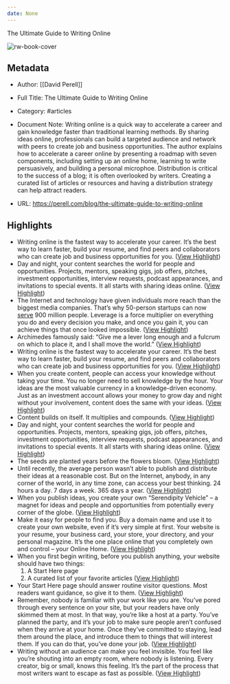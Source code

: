 ```yaml
---
date: None
---
```

The Ultimate Guide to Writing Online

![rw-book-cover](https://149483024.v2.pressablecdn.com/wp-content/uploads/2020/12/The-Ultimate-Guide-to-Writing-Online-1-scaled.jpg)

## Metadata
- Author: [[David Perell]]
- Full Title: The Ultimate Guide to Writing Online
- Category: #articles
- Document Note: Writing online is a quick way to accelerate a career and gain knowledge faster than traditional learning methods. By sharing ideas online, professionals can build a targeted audience and network with peers to create job and business opportunities. The author explains how to accelerate a career online by presenting a roadmap with seven components, including setting up an online home, learning to write persuasively, and building a personal microphoe. Distribution is critical to the success of a blog; it is often overlooked by writers. Creating a curated list of articles or resources and having a distribution strategy can help attract readers.
   
- URL: https://perell.com/blog/the-ultimate-guide-to-writing-online

## Highlights
- Writing online is the fastest way to accelerate your career.
  It’s the best way to learn faster, build your resume, and find peers and collaborators who can create job and business opportunities for you. ([View Highlight](https://read.readwise.io/read/01h0kb69s7yy2h3b9jpzjh89xq))
- Day and night, your content searches the world for people and opportunities. Projects, mentors, speaking gigs, job offers, pitches, investment opportunities, interview requests, podcast appearances, and invitations to special events. It all starts with sharing ideas online. ([View Highlight](https://read.readwise.io/read/01h0kb74ehs17sk9sx5szkxdv6))
- The Internet and technology have given individuals more reach than the biggest media companies. That’s why 50-person startups can now [serve](https://techcrunch.com/2014/03/02/the-whatsapp-effect/) 900 million people. Leverage is a force multiplier on everything you do and every decision you make, and once you gain it, you can achieve things that once looked impossible. ([View Highlight](https://read.readwise.io/read/01h0kbcpeh7f3jrm8m2rg9r92j))
- Archimedes famously said: “Give me a lever long enough and a fulcrum on which to place it, and I shall move the world.” ([View Highlight](https://read.readwise.io/read/01h0kbec0rpw8men34rfnda1m9))
- Writing online is the fastest way to accelerate your career.
  It’s the best way to learn faster, build your resume, and find peers and collaborators who can create job and business opportunities for you. ([View Highlight](https://read.readwise.io/read/01h0jh8f9aqq8vg6b4q7cchayk))
- When you create content, people can access your knowledge without taking your time. You no longer need to sell knowledge by the hour. Your ideas are the most valuable currency in a knowledge-driven economy. Just as an investment account allows your money to grow day and night without your involvement, content does the same with your ideas. ([View Highlight](https://read.readwise.io/read/01h0kbf72t37ke6phej3g3pmze))
- Content builds on itself. It multiplies and compounds. ([View Highlight](https://read.readwise.io/read/01h0jh8mmsc7qwqkqgn8kfk4mk))
- Day and night, your content searches the world for people and opportunities. Projects, mentors, speaking gigs, job offers, pitches, investment opportunities, interview requests, podcast appearances, and invitations to special events. It all starts with sharing ideas online. ([View Highlight](https://read.readwise.io/read/01h0jh8q58asqp5kcagzn2r16m))
- The seeds are planted years before the flowers bloom. ([View Highlight](https://read.readwise.io/read/01h0kbh49kq52x69db73zy7crs))
- Until recently, the average person wasn’t able to publish and distribute their ideas at a reasonable cost. But on the Internet, anybody, in any corner of the world, in any time zone, can access your best thinking. 24 hours a day. 7 days a week. 365 days a year. ([View Highlight](https://read.readwise.io/read/01h0kbhkpp869w12tfrvwayd9d))
- When you publish ideas, you create your own “Serendipity Vehicle” – a magnet for ideas and people and opportunities from potentially every corner of the globe. ([View Highlight](https://read.readwise.io/read/01h0kbjfwadcm896pxdsdf242z))
- Make it easy for people to find you. Buy a domain name and use it to create your own website, even if it’s very simple at first. Your website is your resume, your business card, your store, your directory, and your personal magazine. It’s the one place online that you completely own and control – your Online Home. ([View Highlight](https://read.readwise.io/read/01h0kbmwm5dymy9tyagxahafdb))
- When you first begin writing, before you publish anything, your website should have two things:
  1. A Start Here page
  2. A curated list of your favorite articles ([View Highlight](https://read.readwise.io/read/01h0kbprhvq3gsd0zk7xb1wvhx))
- Your Start Here page should answer routine visitor questions. Most readers want guidance, so give it to them. ([View Highlight](https://read.readwise.io/read/01h0kbssyqeq50hb44ewedxspz))
- Remember, nobody is familiar with your work like you are. You’ve pored through every sentence on your site, but your readers have only skimmed them at most. In that way, you’re like a host at a party. You’ve planned the party, and it’s your job to make sure people aren’t confused when they arrive at your home. Once they’ve committed to staying, lead them around the place, and introduce them to things that will interest them. If you can do that, you’ve done your job. ([View Highlight](https://read.readwise.io/read/01h0kby8292nzcmsgbe25rhn1s))
- Writing without an audience can make you feel invisible. You feel like you’re shouting into an empty room, where nobody is listening. Every creator, big or small, knows this feeling. It’s the part of the process that most writers want to escape as fast as possible. ([View Highlight](https://read.readwise.io/read/01h0kc4495hbwzwepgzdt1ete2))
